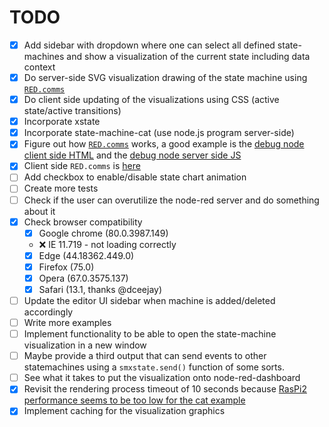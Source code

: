 TODO
====

 - [x] Add sidebar with dropdown where one can select all defined state-machines and show a visualization of the current state including data context
 - [x] Do server-side SVG visualization drawing of the state machine using [`RED.comms`](https://github.com/node-red/node-red/blob/master/packages/node_modules/%40node-red/runtime/lib/api/comms.js)
 - [x] Do client side updating of the visualizations using CSS (active state/active transitions)
 - [x] Incorporate xstate
 - [x] Incorporate state-machine-cat (use node.js program server-side)
 - [x] Figure out how [`RED.comms`](https://github.com/node-red/node-red/blob/master/packages/node_modules/%40node-red/runtime/lib/api/comms.js) works, a good example is the [debug node client side HTML](https://github.com/node-red/node-red/blob/master/packages/node_modules/%40node-red/nodes/core/common/21-debug.html) and the [debug node server side JS](https://github.com/node-red/node-red/blob/master/packages/node_modules/%40node-red/nodes/core/common/21-debug.js)
 - [x] Client side `RED.comms` is [here](https://github.com/node-red/node-red/blob/master/packages/node_modules/%40node-red/editor-client/src/js/comms.js)
 - [ ] Add checkbox to enable/disable state chart animation
 - [ ] Create more tests
 - [ ] Check if the user can overutilize the node-red server and do something about it
 - [x] Check browser compatibility
   - [x] Google chrome (80.0.3987.149)
   - ❌ IE 11.719 - not loading correctly
   - [x] Edge (44.18362.449.0)
   - [x] Firefox (75.0)
   - [x] Opera (67.0.3575.137)
   - [x] Safari (13.1, thanks @dceejay)
 - [ ] Update the editor UI sidebar when machine is added/deleted accordingly
 - [ ] Write more examples
 - [ ] Implement functionality to be able to open the state-machine visualization in a new window
 - [ ] Maybe provide a third output that can send events to other statemachines using a `smxstate.send()` function of some sorts.
 - [ ] See what it takes to put the visualization onto node-red-dashboard
 - [x] Revisit the rendering process timeout of 10 seconds because [RasPi2 performance seems to be too low for the cat example](https://discourse.nodered.org/t/announcement-node-red-contrib-xstate-machine-flexible-state-machines-for-node-red/24262/6?u=sonntam)
 - [x] Implement caching for the visualization graphics